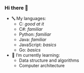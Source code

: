 ### Hi there 👋

<!--
**huizm/huizm** is a ✨ _special_ ✨ repository because its `README.md` (this file) appears on your GitHub profile.

Here are some ideas to get you started:

- 🔭 I’m currently working on ...
- 🌱 I’m currently learning ...
- 👯 I’m looking to collaborate on ...
- 🤔 I’m looking for help with ...
- 💬 Ask me about ...
- 📫 How to reach me: ...
- 😄 Pronouns: ...
- ⚡ Fun fact: ...
-->

- 🔤 My languages:
  - C: *good at it*
  - C#: *familiar*
  - Python: *familiar*
  - Java: *familiar*
  - JavaScript: *basics*
  - Go: *basics*
- 🌱 I’m currently learning:
  - Data structure and algorithms
  - Computer architecture

